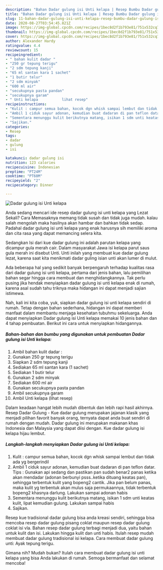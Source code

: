 ```yaml
---
description: "Bahan Dadar gulung isi Unti kelapa | Resep Bumbu Dadar gulung isi Unti kelapa Yang Sempurna"
title: "Bahan Dadar gulung isi Unti kelapa | Resep Bumbu Dadar gulung isi Unti kelapa Yang Sempurna"
slug: 11-bahan-dadar-gulung-isi-unti-kelapa-resep-bumbu-dadar-gulung-isi-unti-kelapa-yang-sempurna
date: 2020-08-27T03:54:45.821Z
image: https://img-global.cpcdn.com/recipes/1bec8d2f1b793e81/751x532cq70/dadar-gulung-isi-unti-kelapa-foto-resep-utama.jpg
thumbnail: https://img-global.cpcdn.com/recipes/1bec8d2f1b793e81/751x532cq70/dadar-gulung-isi-unti-kelapa-foto-resep-utama.jpg
cover: https://img-global.cpcdn.com/recipes/1bec8d2f1b793e81/751x532cq70/dadar-gulung-isi-unti-kelapa-foto-resep-utama.jpg
author: Alexander Hardy
ratingvalue: 4.4
reviewcount: 15
recipeingredient:
- " bahan kulit dadar "
- "250 gr tepung terigu"
- "2 sdm tepung kanji"
- "65 ml santan kara 1 sachet"
- "1 butir telur"
- "2 sdm minyak"
- "600 ml air"
- "secukupnya pasta pandan"
- "secukupnya garam"
- " Unti kelapa           lihat resep"
recipeinstructions:
- "Kulit : campur semua bahan, kocok dgn whisk sampai lembut dan tidak ada yg bergerindil"
- "Ambil 1 ciduk sayur adonan, kemudian buat dadaran di pan teflon datar. Tips : Gunakan api sedang dan pastikan pan sudah benar2 panas ketika akan mendadar (adonan berbunyi psss..ketika dituang keatas pan), sehingga terbentuk kulit yang bopeng2 cantik. Jika pan belum panas, maka kulit yg terbentuk akan mulus saja permukaannya, tidak terbentuk bopeng2 khasnya darlung. Lakukan sampai adonan habis"
- "Sementara menunggu kulit berikutnya matang, isikan 1 sdm unti keatas kulit, lipat kemudian gulung. Lakukan sampai habis"
- "Sajikan."
categories:
- Resep
tags:
- dadar
- gulung
- isi

katakunci: dadar gulung isi 
nutrition: 123 calories
recipecuisine: Indonesian
preptime: "PT24M"
cooktime: "PT60M"
recipeyield: "2"
recipecategory: Dinner

---
```



![Dadar gulung isi Unti kelapa](https://img-global.cpcdn.com/recipes/1bec8d2f1b793e81/751x532cq70/dadar-gulung-isi-unti-kelapa-foto-resep-utama.jpg)

Anda sedang mencari ide resep dadar gulung isi unti kelapa yang Lezat Sekali? Cara Memasaknya memang tidak susah dan tidak juga mudah. kalau salah mengolah maka hasilnya akan hambar dan bahkan tidak sedap. Padahal dadar gulung isi unti kelapa yang enak harusnya sih memiliki aroma dan cita rasa yang dapat memancing selera kita.

Sedangkan Isi dari kue dadar gulung ini adalah parutan kelapa yang dicampur gula merah cair. Dalam masyarakat Jawa isi kelapa parut saus gula merah ini disebut Unti. Unti inilah yang membuat kue dadar gulung lezat, karena saat kita menikmati dadar guling isian unti akan lumer di mulut.

Ada beberapa hal yang sedikit banyak berpengaruh terhadap kualitas rasa dari dadar gulung isi unti kelapa, pertama dari jenis bahan, lalu pemilihan bahan segar hingga cara membuat dan menghidangkannya. Tak perlu pusing jika hendak menyiapkan dadar gulung isi unti kelapa enak di rumah, karena asal sudah tahu triknya maka hidangan ini dapat menjadi sajian istimewa.


Nah, kali ini kita coba, yuk, siapkan dadar gulung isi unti kelapa sendiri di rumah. Tetap dengan bahan sederhana, hidangan ini dapat memberi manfaat dalam membantu menjaga kesehatan tubuhmu sekeluarga. Anda dapat menyiapkan Dadar gulung isi Unti kelapa memakai 10 jenis bahan dan 4 tahap pembuatan. Berikut ini cara untuk menyiapkan hidangannya.

<!--inarticleads1-->

##### Bahan-bahan dan bumbu yang digunakan untuk pembuatan Dadar gulung isi Unti kelapa:

1. Ambil  bahan kulit dadar :
1. Gunakan 250 gr tepung terigu
1. Siapkan 2 sdm tepung kanji
1. Sediakan 65 ml santan kara (1 sachet)
1. Sediakan 1 butir telur
1. Gunakan 2 sdm minyak
1. Sediakan 600 ml air
1. Gunakan secukupnya pasta pandan
1. Ambil secukupnya garam
1. Ambil  Unti kelapa           (lihat resep)


Dalam keadaan hangat lebih mudah dibentuk dan lebih rapi hasil akhirnya. Resep Dadar Gulung - Kue dadar gulung merupakan jajanan klasik yang menjadi pilihan favorit banyak orang, ternyata dapat anda buat sendiri di rumah dengan mudah. Dadar gulung ini merupakan makanan khas Indonesia dan Malaysia yang dapat diisi dengan. Kue dadar gulung isi kelapa hijau lembut. 

<!--inarticleads2-->

##### Langkah-langkah menyiapkan Dadar gulung isi Unti kelapa:

1. Kulit : campur semua bahan, kocok dgn whisk sampai lembut dan tidak ada yg bergerindil
1. Ambil 1 ciduk sayur adonan, kemudian buat dadaran di pan teflon datar. Tips : Gunakan api sedang dan pastikan pan sudah benar2 panas ketika akan mendadar (adonan berbunyi psss..ketika dituang keatas pan), sehingga terbentuk kulit yang bopeng2 cantik. Jika pan belum panas, maka kulit yg terbentuk akan mulus saja permukaannya, tidak terbentuk bopeng2 khasnya darlung. Lakukan sampai adonan habis
1. Sementara menunggu kulit berikutnya matang, isikan 1 sdm unti keatas kulit, lipat kemudian gulung. Lakukan sampai habis
1. Sajikan.


Resep kue tradisional dadar gulung bisa anda kreasi sendiri, sehingga bisa mencoba resep dadar gulung pisang coklat maupun resep dadar gulung coklat isi vla. Bahan resep dadar gulung terbagi menjadi dua, yaitu bahan untuk kulit dan isi. Lakukan hingga kulit dan unti habis. Itulah resep mudah membuat dadar gulung tradisional isi kelapa. Cara membuat dadar gulung unti: Ayak tepung terigu. 

Gimana nih? Mudah bukan? Itulah cara membuat dadar gulung isi unti kelapa yang bisa Anda lakukan di rumah. Semoga bermanfaat dan selamat mencoba!
